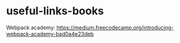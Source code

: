 # useful-links-books

Webpack academy: https://medium.freecodecamp.org/introducing-webpack-academy-bad0a4e23deb

